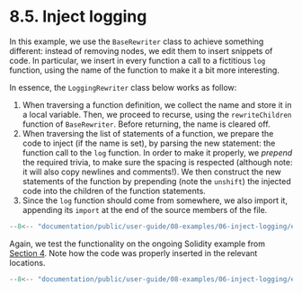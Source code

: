 # 8.5. Inject logging

In this example, we use the `BaseRewriter` class to achieve something different: instead of removing nodes, we edit them to insert snippets of code. In particular, we insert in every function a call to a fictitious `log` function, using the name of the function to make it a bit more interesting.

In essence, the `LoggingRewriter` class below works as follow:

1. When traversing a function definition, we collect the name and store it in a local variable. Then, we proceed to recurse, using the `rewriteChildren` function of `BaseRewriter`. Before returning, the name is cleared off.
2. When traversing the list of statements of a function, we prepare the code to inject (if the name is set), by parsing the new statement: the function call to the `log` function. In order to make it properly, we _prepend_ the required trivia, to make sure the spacing is respected (although note: it will also copy newlines and comments!). We then construct the new statements of the function by prepending (note the `unshift`) the injected code into the children of the function statements.
3. Since the `log` function should come from somewhere, we also import it, appending its `import` at the end of the source members of the file.

```ts title="logging-rewriter.mts"
--8<-- "documentation/public/user-guide/08-examples/06-inject-logging/examples/logging-rewriter.mts"
```

Again, we test the functionality on the ongoing Solidity example from [Section 4](../04-find-unused-definitions/index.md). Note how the code was properly inserted in the relevant locations.

```ts title="test-logging-rewriter.mts"
--8<-- "documentation/public/user-guide/08-examples/06-inject-logging/examples/test-logging-rewriter.test.mts"
```
